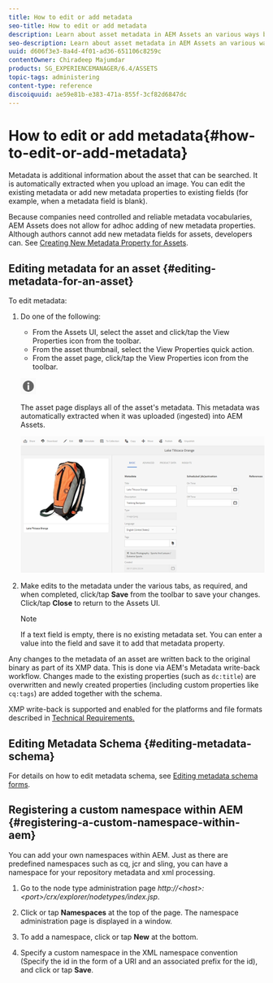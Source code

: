 ```yaml
---
title: How to edit or add metadata
seo-title: How to edit or add metadata
description: Learn about asset metadata in AEM Assets an various ways by which you can edit asset metadata.
seo-description: Learn about asset metadata in AEM Assets an various ways by which you can edit asset metadata.
uuid: d606f3e3-8a4d-4f01-ad36-651106c8259c
contentOwner: Chiradeep Majumdar
products: SG_EXPERIENCEMANAGER/6.4/ASSETS
topic-tags: administering
content-type: reference
discoiquuid: ae59e81b-e383-471a-855f-3cf82d6847dc
---
```


# How to edit or add metadata{#how-to-edit-or-add-metadata}

Metadata is additional information about the asset that can be searched. It is automatically extracted when you upload an image. You can edit the existing metadata or add new metadata properties to existing fields (for example, when a metadata field is blank).

Because companies need controlled and reliable metadata vocabularies, AEM Assets does not allow for adhoc adding of new metadata properties. Although authors cannot add new metadata fields for assets, developers can. See [Creating New Metadata Property for Assets](../../assets/using/meta-edit.md#editing-metadata-schema).

## Editing metadata for an asset {#editing-metadata-for-an-asset}

To edit metadata:

1. Do one of the following:

    * From the Assets UI, select the asset and click/tap the View Properties icon from the toolbar.
    * From the asset thumbnail, select the View Properties quick action.
    * From the asset page, click/tap the View Properties icon from the toolbar.

   ![](assets/chlimage_1-173.png)

   The asset page displays all of the asset's metadata. This metadata was automatically extracted when it was uploaded (ingested) into AEM Assets.

   ![](assets/chlimage_1-174.png)

1. Make edits to the metadata under the various tabs, as required, and when completed, click/tap **Save** from the toolbar to save your changes. Click/tap **Close** to return to the Assets UI.

   >[!NOTE]
   >
   >If a text field is empty, there is no existing metadata set. You can enter a value into the field and save it to add that metadata property.

Any changes to the metadata of an asset are written back to the original binary as part of its XMP data. This is done via AEM's Metadata write-back workflow. Changes made to the existing properties (such as `dc:title`) are overwritten and newly created properties (including custom properties like `cq:tags`) are added together with the schema.

XMP write-back is supported and enabled for the platforms and file formats described in [Technical Requirements.](../../sites/deploying/using/technical-requirements.md)

## Editing Metadata Schema {#editing-metadata-schema}

For details on how to edit metadata schema, see [Editing metadata schema forms](../../assets/using/metadata-schemas.md#editing-metadata-schema-forms).

## Registering a custom namespace within AEM {#registering-a-custom-namespace-within-aem}

You can add your own namespaces within AEM. Just as there are predefined namespaces such as cq, jcr and sling, you can have a namespace for your repository metadata and xml processing.

1. Go to the node type administration page *http://&lt;host&gt;:&lt;port&gt;/crx/explorer/nodetypes/index.jsp*.
1. Click or tap **Namespaces** at the top of the page. The namespace administration page is displayed in a window.  

1. To add a namespace, click or tap **New** at the bottom.
1. Specify a custom namespace in the XML namespace convention (Specify the id in the form of a URI and an associated prefix for the id), and click or tap **Save**.

